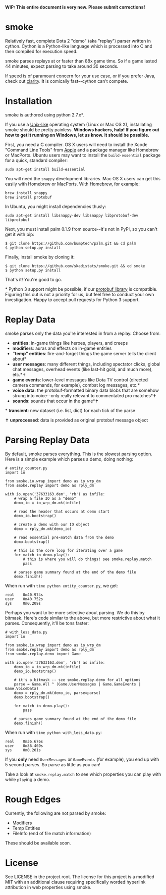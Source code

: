 **WIP: This entire document is very new. Please submit corrections!**

# smoke

Relatively fast, complete Dota 2 "demo" (aka "replay") parser written in
cython. Cython is a Python-like language which is processed into C and then
compiled for execution speed.

smoke parses replays at or faster than 88x game time. So if a game lasted 44
minutes, expect parsing to take around 30 seconds.

If speed is of paramount concern for your use case, or if you prefer Java,
check out [clarity](https://github.com/skadistats/clarity). It is comically
fast--cython can't compete.


# Installation

smoke is authored using python 2.7.x*. 

If you use a [Unix-like](http://en.wikipedia.org/wiki/Unix-like) operating
system (Linux or Mac OS X), installating smoke should be pretty painless.
**Windows hackers, halp! If you figure out how to get it running on Windows,
let us know. It should be possible.**

First, you need a C compiler. OS X users will need to install the Xcode
"Command Line Tools" from
[Apple](https://developer.apple.com/downloads/index.action) and a package
manager like Homebrew or MacPorts. Ubuntu users may want to install the
`build-essential` package for a quick, standard compiler:

    sudo apt-get install build-essential

You will need the `snappy` development libraries. Mac OS X users can get this
easily with Homebrew or MacPorts. With Homebrew, for example:

    brew install snappy
    brew install protobuf

In Ubuntu, you might install dependencies thusly:

    sudo apt-get install libsnappy-dev libsnappy libprotobuf-dev libprotobuf

Next, you must install palm 0.1.9 from source--it's not in PyPI, so you can't
get it with pip:

    $ git clone https://github.com/bumptech/palm.git && cd palm
    $ python setup.py install

Finally, install smoke by cloning it:

    $ git clone https://github.com/skadistats/smoke.git && cd smoke
    $ python setup.py install

That's it! You're good to go.

\* Python 3 support might be possible, if our
[protobuf library](https://github.com/bumptech/palm) is compatible. Figuring
this out is not a priority for us, but feel free to conduct your own
investigation. Happy to accept pull requests for Python 3 support.


# Replay Data

smoke parses only the data you're interested in from a replay. Choose from:

* **entities**: in-game things like heroes, players, and creeps
* **modifiers**: auras and effects on in-game entities
* **"temp" entities**: fire-and-forget things the game server tells the
client about*
* **user messages**: many different things, including spectator clicks, global
chat messages, overhead events (like last-hit gold, and much more), etc.*✝
* **game events**: lower-level messages like Dota TV control (directed camera
commands, for example), combat log messages, etc.*
* **voice data**: the protobuf-formatted binary data blobs that are somehow
strung into voice--only really relevant to commentated pro matches*✝
* **sounds**: sounds that occur in the game*✝

\* **transient**: new dataset (i.e. list, dict) for each tick of the parse

✝ **unprocessed**: data is provided as original protobuf message object

# Parsing Replay Data

By default, smoke parses everything. This is the slowest parsing option. Here
is a simple example which parses a demo, doing nothing:

    # entity_counter.py
    import io

    from smoke.io.wrap import demo as io_wrp_dm
    from smoke.replay import demo as rply_dm

    with io.open('37633163.dem', 'rb') as infile:
        # wrap a file IO as a "demo"
        demo_io = io_wrp_dm.mk(infile)

        # read the header that occurs at demo start
        demo_io.bootstrap() 

        # create a demo with our IO object
        demo = rply_dm.mk(demo_io)

        # read essential pre-match data from the demo
        demo.bootstrap() 

        # this is the core loop for iterating over a game
        for match in demo.play():
            # this is where you will do things! see smoke.replay.match
            pass

        # parses game summary found at the end of the demo file
        demo.finish()

When run with `time python entity_counter.py`, we get:

    real    0m40.974s
    user    0m40.752s
    sys     0m0.209s

Perhaps you want to be more selective about parsing. We do this by bitmask.
Here's code similar to the above, but more restrictive about what it parses.
Consequently, it'll be tons faster:

    # with_less_data.py
    import io

    from smoke.io.wrap import demo as io_wrp_dm
    from smoke.replay import demo as rply_dm
    from smoke.replay.demo import Game

    with io.open('37633163.dem', 'rb') as infile:
        demo_io = io_wrp_dm.mk(infile)
        demo_io.bootstrap() 

        # it's a bitmask -- see smoke.replay.demo for all options
        parse = Game.All ^ (Game.UserMessages | Game.GameEvents | Game.VoiceData)
        demo = rply_dm.mk(demo_io, parse=parse)
        demo.bootstrap() 

        for match in demo.play():
            pass

        # parses game summary found at the end of the demo file
        demo.finish()

When run with `time python with_less_data.py`:

    real    0m36.676s
    user    0m36.469s
    sys     0m0.201s

If you **only** need `UserMessages` or `GameEvents` (for example), you end up
with 5 second parses. So parse as little as you can!

Take a look at `smoke.replay.match` to see which properties you can play with
while `play`ing a demo.

# Rough Edges

Currently, the following are not parsed by smoke:

* Modifiers
* Temp Entities
* FileInfo (end of file match information)

These should be available soon.


# License

See LICENSE in the project root. The license for this project is a modified
MIT with an additional clause requiring specifically worded hyperlink
attribution in web properties using smoke.
